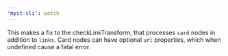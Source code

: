 ```yaml
---
'myst-cli': patch
---
```


This makes a fix to the checkLinkTransform, that processes `card` nodes in addition to `links`. Card nodes can have optional `url` properties, which when undefined cause a fatal error.
